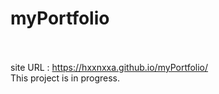 # myPortfolio</br></br>
site URL : https://hxxnxxa.github.io/myPortfolio/ </br>
This project is in progress.
